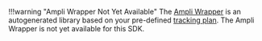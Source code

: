 !!!warning "Ampli Wrapper Not Yet Available"
    The [Ampli Wrapper](https://www.docs.developers.amplitude.com/data/ampli/sdk/) is an autogenerated library based on your pre-defined [tracking plan](https://developers.data.amplitude.com/what-is-a-tracking-plan). The Ampli Wrapper is not yet available for this SDK.

